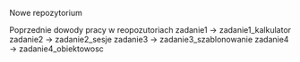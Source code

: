 Nowe repozytorium

Poprzednie dowody pracy w reopozutoriach 
zadanie1 -> zadanie1_kalkulator
zadanie2 -> zadanie2_sesje
zadanie3 -> zadanie3_szablonowanie
zadanie4 -> zadanie4_obiektowosc

